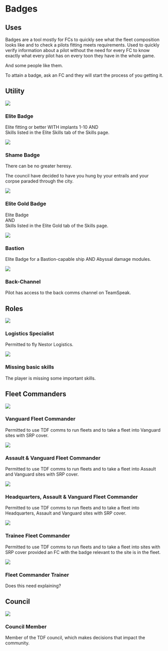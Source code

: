 # Badges

## Uses

Badges are a tool mostly for FCs to quickly see what the fleet composition looks like and to check a pilots fitting meets requirements. Used to quickly verify information about a pilot without the need for every FC to know exactly what every pilot has on every toon they have in the whole game.

And some people like them.

To attain a badge, ask an FC and they will start the process of you getting it.

## Utility

![](e.png)

### Elite Badge

Elite fitting or better WITH implants 1-10
AND  
Skills listed in the Elite Skills tab of the Skills page.

![](shame.png)

### Shame Badge

There can be no greater heresy.

The council have decided to have you hung by your entrails and your corpse paraded through the city.

![](egold.png)

### Elite Gold Badge

Elite Badge  
AND  
Skills listed in the Elite Gold tab of the Skills page.

![](bastion.png)

### Bastion

Elite Badge for a Bastion-capable ship
AND
Abyssal damage modules.

![](b.png)

### Back-Channel

Pilot has access to the back comms channel on TeamSpeak.

## Roles

![](l.png)

### Logistics Specialist

Permitted to fly Nestor Logistics.

![](alpha.png)

### Missing basic skills

The player is missing some important skills.

## Fleet Commanders

![](vg.png)

### Vanguard Fleet Commander

Permitted to use TDF comms to run fleets and to take a fleet into Vanguard sites with SRP cover.

![](as.png)

### Assault & Vanguard Fleet Commander

Permitted to use TDF comms to run fleets and to take a fleet into Assault and Vanguard sites with SRP cover.

![](hq.png)

### Headquarters, Assault & Vanguard Fleet Commander

Permitted to use TDF comms to run fleets and to take a fleet into Headquarters, Assault and Vanguard sites with SRP cover.

![](trainee.png)

### Trainee Fleet Commander

Permitted to use TDF comms to run fleets and to take a fleet into sites with SRP cover provided an FC with the badge relevant to the site is in the fleet.

![](trainer.png)

### Fleet Commander Trainer

Does this need explaining?

## Council

![](c.png)

### Council Member

Member of the TDF council, which makes decisions that impact the community.
